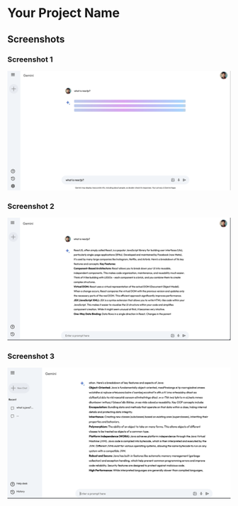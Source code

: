 # Your Project Name

## Screenshots

### Screenshot 1
![Screenshot 1](./src/assets/S1.png)

### Screenshot 2
![Screenshot 2](./src/assets/S2.png)

### Screenshot 3
![Screenshot 3](./src/assets/S3.png)